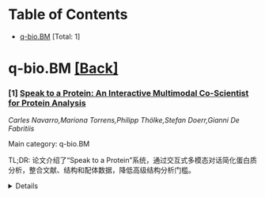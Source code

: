 <div id=toc></div>

# Table of Contents

- [q-bio.BM](#q-bio.BM) [Total: 1]


<div id='q-bio.BM'></div>

# q-bio.BM [[Back]](#toc)

### [1] [Speak to a Protein: An Interactive Multimodal Co-Scientist for Protein Analysis](https://arxiv.org/abs/2510.17826)
*Carles Navarro,Mariona Torrens,Philipp Thölke,Stefan Doerr,Gianni De Fabritiis*

Main category: q-bio.BM

TL;DR: 论文介绍了“Speak to a Protein”系统，通过交互式多模态对话简化蛋白质分析，整合文献、结构和配体数据，降低高级结构分析门槛。


<details>
  <summary>Details</summary>
Motivation: 传统蛋白质分析耗时且需要专业技能，该系统旨在通过AI交互降低门槛并提高效率。

Method: 系统结合AI检索与合成文献、结构数据，支持实时3D可视化、代码生成与解释，测试蛋白质相关问题。

Result: 展示了系统在蛋白质结合口袋、构象变化等分析中的实用性，显著缩短问题到证据的时间。

Conclusion: “Speak to a Protein”通过语言、代码和3D结构的紧密耦合，推动了蛋白质分析的创新与普及。

Abstract: Building a working mental model of a protein typically requires weeks of
reading, cross-referencing crystal and predicted structures, and inspecting
ligand complexes, an effort that is slow, unevenly accessible, and often
requires specialized computational skills. We introduce \emph{Speak to a
Protein}, a new capability that turns protein analysis into an interactive,
multimodal dialogue with an expert co-scientist. The AI system retrieves and
synthesizes relevant literature, structures, and ligand data; grounds answers
in a live 3D scene; and can highlight, annotate, manipulate and see the
visualization. It also generates and runs code when needed, explaining results
in both text and graphics. We demonstrate these capabilities on relevant
proteins, posing questions about binding pockets, conformational changes, or
structure-activity relationships to test ideas in real-time. \emph{Speak to a
Protein} reduces the time from question to evidence, lowers the barrier to
advanced structural analysis, and enables hypothesis generation by tightly
coupling language, code, and 3D structures. \emph{Speak to a Protein} is freely
accessible at https://open.playmolecule.org.

</details>
